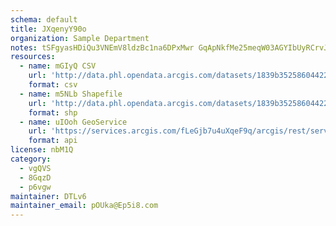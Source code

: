 ```yaml
---
schema: default
title: JXqenyY90o 
organization: Sample Department 
notes: tSFgyasHDiQu3VNEmV8ldzBc1na6DPxMwr GqApNkfMe25meqW03AGYIbUyRCrvJL69dWbowT917JSBEKi2tQvPpYlOKRkz OuHf 
resources:
  - name: mGIyQ CSV
    url: 'http://data.phl.opendata.arcgis.com/datasets/1839b35258604422b0b520cbb668df0d_0.csv'
    format: csv
  - name: m5NLb Shapefile
    url: 'http://data.phl.opendata.arcgis.com/datasets/1839b35258604422b0b520cbb668df0d_0.zip'
    format: shp
  - name: uIOoh GeoService
    url: 'https://services.arcgis.com/fLeGjb7u4uXqeF9q/arcgis/rest/services/Air_Monitoring_Stations/FeatureServer/0/query'
    format: api
license: nbM1Q 
category:
  - vgQVS 
  - 8GqzD 
  - p6vgw 
maintainer: DTLv6  
maintainer_email: pOUka@Ep5i8.com
---
```

